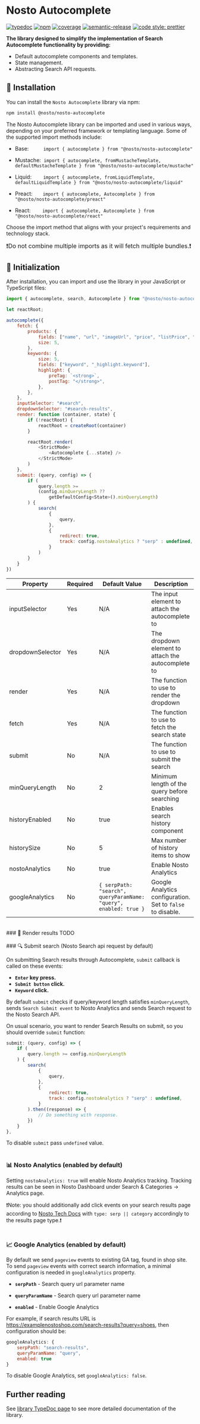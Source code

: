 # Nosto Autocomplete

[![typedoc](https://img.shields.io/badge/%F0%9F%93%96-TypeDoc-blue
)](https://nosto.github.io/nosto-autocomplete/)
[![npm](https://img.shields.io/npm/v/@nosto/nosto-autocomplete?color=33cd56&logo=npm)](https://www.npmjs.com/package/@nosto/nosto-autocomplete)
[![coverage](https://nosto.github.io/nosto-autocomplete/coverage/badge.svg)](https://nosto.github.io/nosto-autocomplete/coverage/lcov-report/)
[![semantic-release](https://img.shields.io/badge/%20%20%F0%9F%93%A6%F0%9F%9A%80-semantic--release-e10079.svg)](https://github.com/semantic-release/semantic-release)
[![code style: prettier](https://img.shields.io/badge/code_style-prettier-ff69b4.svg)](https://github.com/prettier/prettier)

**The library designed to simplify the implementation of Search Autocomplete functionality by providing:**

- Default autocomplete components and templates.
- State management.
- Abstracting Search API requests.

## 💾 Installation

You can install the `Nosto Autocomplete` library via npm:

```bash
npm install @nosto/nosto-autocomplete
```

The Nosto Autocomplete library can be imported and used in various ways, depending on your preferred framework or templating language. Some of the supported import methods include:

- Base:&nbsp; &nbsp; &nbsp; &nbsp; &nbsp; `import { autocomplete } from "@nosto/nosto-autocomplete"`

- Mustache:&nbsp; `import { autocomplete, fromMustacheTemplate, defaultMustacheTemplate } from "@nosto/nosto-autocomplete/mustache"`

- Liquid:&nbsp; &nbsp; &nbsp; &nbsp; `import { autocomplete, fromLiquidTemplate, defaultLiquidTemplate } from "@nosto/nosto-autocomplete/liquid"`

- Preact:&nbsp; &nbsp; &nbsp; &nbsp;`import { autocomplete, Autocomplete } from "@nosto/nosto-autocomplete/preact"`

- React:&nbsp; &nbsp; &nbsp; &nbsp; `import { autocomplete, Autocomplete } from "@nosto/nosto-autocomplete/react"`

Choose the import method that aligns with your project's requirements and technology stack.


<font size="3">❗Do not combine multiple imports as it will fetch multiple bundles.❗
</font>
## 🔌 Initialization

After installation, you can import and use the library in your JavaScript or TypeScript files:

```js
import { autocomplete, search, Autocomplete } from "@nosto/nosto-autocomplete/react"

let reactRoot;

autocomplete({
    fetch: {
        products: {
            fields: ["name", "url", "imageUrl", "price", "listPrice", "brand"],
            size: 5,
        },
        keywords: {
            size: 5,
            fields: ["keyword", "_highlight.keyword"],
            highlight: {
                preTag: `<strong>`,
                postTag: "</strong>",
            },
        },
    },
    inputSelector: "#search",
    dropdownSelector: "#search-results",
    render: function (container, state) {
        if (!reactRoot) {
            reactRoot = createRoot(container)
        }

        reactRoot.render(
            <StrictMode>
                <Autocomplete {...state} />
            </StrictMode>
        )
    },
    submit: (query, config) => {
        if (
            query.length >=
            (config.minQueryLength ??
                getDefaultConfig<State>().minQueryLength)
        ) {
            search(
                {
                    query,
                },
                {
                    redirect: true,
                    track: config.nostoAnalytics ? "serp" : undefined,
                }
            )
        }
    }
})
```

| Property          | Required | Default Value | Description                                                                                                   |
| ----------------- | -------- | ------------- | ------------------------------------------------------------------------------------------------------------- |
| inputSelector     | Yes      | N/A           | The input element to attach the autocomplete to                                                               |
| dropdownSelector  | Yes      | N/A           | The dropdown element to attach the autocomplete to                                                            |
| render            | Yes      | N/A           | The function to use to render the dropdown                                                                    |
| fetch             | Yes      | N/A           | The function to use to fetch the search state                                                                 |
| submit            | No       | N/A           | The function to use to submit the search                                                                      |
| minQueryLength    | No       | 2             | Minimum length of the query before searching                                                                  |
| historyEnabled    | No       | true          | Enables search history component                                                                              |
| historySize       | No       | 5             | Max number of history items to show                                                                           |
| nostoAnalytics    | No       | true          | Enable Nosto Analytics                                                                                        |
| googleAnalytics   | No       | `{ serpPath: "search", queryParamName: "query", enabled: true }` | Google Analytics configuration. Set to `false` to disable.                                                    |
</br>
### 🌇 Render results
TODO
</br>
</br>
### 🔍 Submit search (Nosto Search api request by default)

On submitting Search results through Autocomplete, `submit` callback is called on these events:

- **`Enter` key press.**
- **`Submit button` click.**
- **`Keyword` click.**

By default `submit` checks if query/keyword length satisfies `minQueryLength`, sends `Search Submit event` to Nosto Analytics and sends Search request to the Nosto Search API.

On usual scenario, you want to render Search Results on submit, so you should override `submit` function:

```js
submit: (query, config) => {
    if (
        query.length >= config.minQueryLength
    ) {
        search(
            {
                query,
            },
            {
                redirect: true,
                track: config.nostoAnalytics ? "serp" : undefined,
            }
        ).then((response) => {
            // Do something with response.
        })
    }
},
```

To disable `submit` pass `undefined` value.
</br>
</br>
### 📊 Nosto Analytics (enabled by default)

Setting `nostoAnalytics: true` will enable Nosto Analytics tracking. Tracking results can be seen in Nosto Dashboard under Search & Categories -> Analytics page.

❗Note: you should additionally add click events on your search results page according to [Nosto Tech Docs](https://docs.nosto.com/techdocs/apis/frontend/js-apis/search#search-product-keyword-click) with `type: serp || category` accordingly to the results page type.❗
</br>
</br>
### 📈 Google Analytics (enabled by default)

By default we send `pageview` events to existing GA tag, found in shop site. 
To send `pageview` events with correct search information, a minimal configuration is needed in `googleAnalytics` property.

- **`serpPath`** - Search query url parameter name

- **`queryParamName`** - Search query url parameter name

- **`enabled`** - Enable Google Analytics

For example, if search results URL is https://examplenostoshop.com/search-results?query=shoes, then configuration should be:

```js
googleAnalytics: {
    serpPath: "search-results",
    queryParamName: "query",
    enabled: true
}
```

To disable Google Analytics, set `googleAnalytics: false`.

## Further reading

See [library TypeDoc page](https://nosto.github.io/nosto-autocomplete/) to see more detailed documentation of the library.
